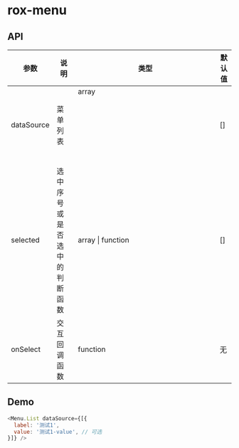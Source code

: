 # rox-menu

## API
| 参数              | 说明             | 类型                     | 默认值  |
| --------------- | -------------- | ---------------------- | ---- |
| dataSource      | 菜单列表           | array<object>          | []   |
| selected        | 选中序号或是否选中的判断函数 | array<int> \| function | []   |
| onSelect        | 交互回调函数         | function               | 无    |



## Demo
```js
<Menu.List dataSource={[{
  label: '测试1',
  value: '测试1-value', // 可选
}]} />
```


